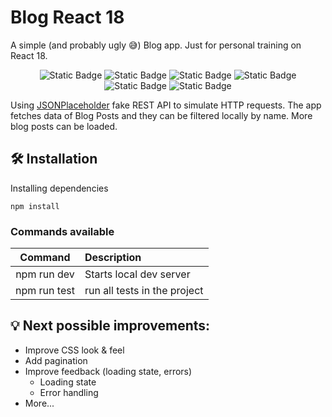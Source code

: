 # Blog React 18

A simple (and probably ugly 😅) Blog app. Just for personal training on React 18.

<p align='center'>
<img alt="Static Badge" src="https://img.shields.io/badge/Vite-yellow?style=for-the-badge&logo=vite&labelColor=333&color=DDD">
<img alt="Static Badge" src="https://img.shields.io/badge/Javascript-DDD?style=for-the-badge&logo=javascript&labelColor=333">
<img alt="Static Badge" src="https://img.shields.io/badge/React_18-DDD?style=for-the-badge&logo=react&labelColor=333">
<img alt="Static Badge" src="https://img.shields.io/badge/Jest-DDD?style=for-the-badge&logo=jest&logoColor=%23C21325&labelColor=333">
<img alt="Static Badge" src="https://img.shields.io/badge/Testing_Library-blue?style=for-the-badge&logo=testinglibrary&labelColor=333&color=DDD">
<img alt="Static Badge" src="https://img.shields.io/badge/Babel-blue?style=for-the-badge&logo=babel&labelColor=333&color=DDD">
<p>

Using [JSONPlaceholder](https://jsonplaceholder.typicode.com/posts) fake REST API to simulate HTTP requests. The app fetches data of Blog Posts and they can be filtered locally by name. More blog posts can be loaded.

## 🛠️ Installation

Installing dependencies

```console
npm install
```

### Commands available

|   Command    | Description                  |
| :----------: | :--------------------------- |
| npm run dev  | Starts local dev server      |
| npm run test | run all tests in the project |

## 💡 Next possible improvements:

- Improve CSS look & feel
- Add pagination
- Improve feedback (loading state, errors)
  - Loading state
  - Error handling
- More...

